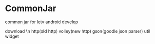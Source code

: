 CommonJar
=========
common jar for letv android develop

download \n
http(old http)
volley(new http)
gson(goodle json parser)
util
widget
